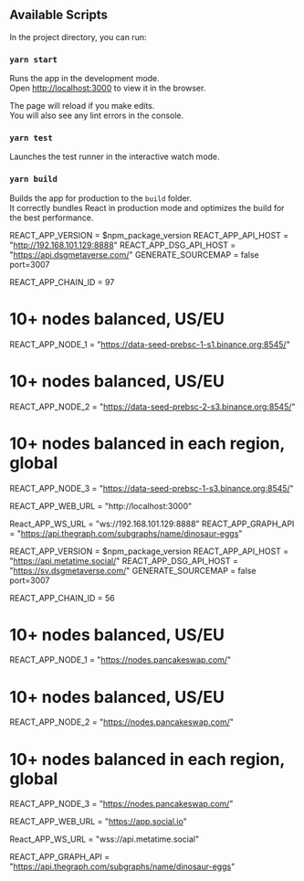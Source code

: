 ## Available Scripts

In the project directory, you can run:

### `yarn start`

Runs the app in the development mode.\
Open [http://localhost:3000](http://localhost:3000) to view it in the browser.

The page will reload if you make edits.\
You will also see any lint errors in the console.

### `yarn test`

Launches the test runner in the interactive watch mode.

### `yarn build`

Builds the app for production to the `build` folder.\
It correctly bundles React in production mode and optimizes the build for the best performance.

<!-- 测试环境/内网本地 -->

REACT_APP_VERSION = $npm_package_version
REACT_APP_API_HOST = "http://192.168.101.129:8888"
REACT_APP_DSG_API_HOST = "https://api.dsgmetaverse.com/"
GENERATE_SOURCEMAP = false
port=3007

REACT_APP_CHAIN_ID = 97

# 10+ nodes balanced, US/EU

REACT_APP_NODE_1 = "https://data-seed-prebsc-1-s1.binance.org:8545/"

# 10+ nodes balanced, US/EU

REACT_APP_NODE_2 = "https://data-seed-prebsc-2-s3.binance.org:8545/"

# 10+ nodes balanced in each region, global

REACT_APP_NODE_3 = "https://data-seed-prebsc-1-s3.binance.org:8545/"

REACT_APP_WEB_URL = "http://localhost:3000"

React_APP_WS_URL = "ws://192.168.101.129:8888"
REACT_APP_GRAPH_API = "https://api.thegraph.com/subgraphs/name/dinosaur-eggs"

<!-- 外网 -->

REACT_APP_VERSION = $npm_package_version
REACT_APP_API_HOST = "https://api.metatime.social/"
REACT_APP_DSG_API_HOST = "https://sv.dsgmetaverse.com/"
GENERATE_SOURCEMAP = false
port=3007

REACT_APP_CHAIN_ID = 56

# 10+ nodes balanced, US/EU

REACT_APP_NODE_1 = "https://nodes.pancakeswap.com/"

# 10+ nodes balanced, US/EU

REACT_APP_NODE_2 = "https://nodes.pancakeswap.com/"

# 10+ nodes balanced in each region, global

REACT_APP_NODE_3 = "https://nodes.pancakeswap.com/"

REACT_APP_WEB_URL = "https://app.social.io"

React_APP_WS_URL = "wss://api.metatime.social"

REACT_APP_GRAPH_API = "https://api.thegraph.com/subgraphs/name/dinosaur-eggs"
